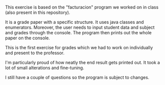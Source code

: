 This exercise is based on the "facturacion" program we worked on in 
class (also present in this repository).

It is a grade paper with a specific structure. It uses java classes and enumerators.
Moreover, the user needs to input student data and subject and grades through the console.
The program then prints out the whole paper on the console.

This is the first exercise for grades which we had to work on individually 
and present to the professor. 

I'm particularly proud of how neatly the end result gets printed out.
It took a lot of small alterations and fine-tuning. 

I still have a couple of questions so the program is subject to changes. 